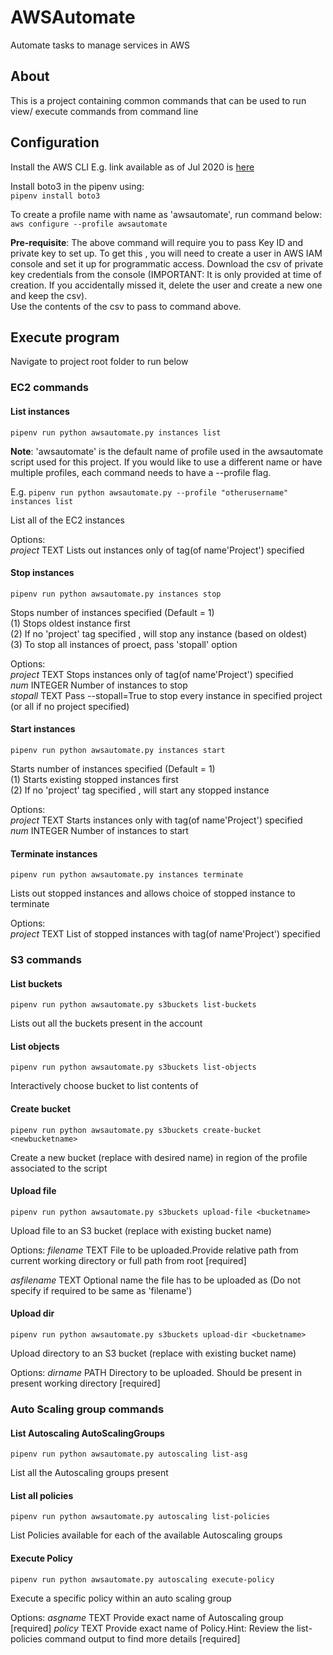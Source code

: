 # AWSAutomate

Automate tasks to manage services in AWS  

## About

 This is a project containing common commands that can be used to run view/ execute commands from command line

## Configuration

Install the AWS CLI E.g. link available as of Jul 2020 is [here](https://docs.aws.amazon.com/cli/latest/userguide/install-cliv2-windows.html)  

Install boto3 in the pipenv using:  
`pipenv install boto3`

To create a profile name with name as 'awsautomate', run command below:   
`aws configure --profile awsautomate`

**Pre-requisite**: The above command will require you to pass Key ID and private key to set up. To get this , you will need to create a user in AWS IAM console and set it up for programmatic access. Download the csv of private key credentials from the console (IMPORTANT: It is only provided at time of creation. If you accidentally missed it, delete the user and create a new one and keep the csv).    
Use the contents of the csv to pass to command above.  


## Execute program

Navigate to project root folder to run below     

### EC2 commands

#### List instances
`pipenv run python awsautomate.py instances list`

**Note**: 'awsautomate' is the default name of profile used in the awsautomate script used for this project. If you would like to use a different name or have multiple profiles, each command needs to have a --profile flag.

E.g. `pipenv run python awsautomate.py --profile "otherusername" instances list`

List all of the EC2 instances  

Options:  
*project* TEXT  Lists out instances only of tag(of name'Project') specified  

#### Stop instances
`pipenv run python awsautomate.py instances stop`

Stops number of instances specified (Default = 1)  
(1) Stops oldest instance first  
(2) If no 'project' tag specified , will stop any instance (based on oldest)       
(3) To stop all instances of proect, pass 'stopall' option  

Options:  
*project* TEXT  Stops instances only of tag(of name'Project') specified  
*num* INTEGER   Number of instances to stop  
*stopall* TEXT  Pass --stopall=True to stop every instance in specified project (or all if no project specified)  

#### Start instances
`pipenv run python awsautomate.py instances start`

Starts number of instances specified (Default = 1)  
(1) Starts existing stopped instances first  
(2) If no 'project' tag specified , will start any stopped instance    

Options:  
*project* TEXT  Starts instances only with tag(of name'Project') specified  
*num* INTEGER   Number of instances to start  

#### Terminate instances
`pipenv run python awsautomate.py instances terminate`

Lists out stopped instances and allows choice of stopped instance to terminate  

Options:  
*project* TEXT  List of stopped instances with tag(of name'Project') specified

### S3 commands

#### List buckets
`pipenv run python awsautomate.py s3buckets list-buckets`

Lists out all the buckets present in the account

#### List objects
`pipenv run python awsautomate.py s3buckets list-objects`

Interactively choose bucket to list contents of

#### Create bucket
`pipenv run python awsautomate.py s3buckets create-bucket <newbucketname>`

Create a new bucket (replace <newbucketname> with desired name) in region of the profile associated to the script

#### Upload file
`pipenv run python awsautomate.py s3buckets upload-file <bucketname>`

Upload file to an S3 bucket (replace <bucketname> with existing bucket name)

Options:
*filename* TEXT    File to be uploaded.Provide relative path from current
                     working directory or full path from root  [required]

*asfilename* TEXT  Optional name the file has to be uploaded as (Do not
                     specify if required to be same as 'filename')

#### Upload dir
`pipenv run python awsautomate.py s3buckets upload-dir <bucketname>`

Upload directory to an S3 bucket (replace <bucketname> with existing bucket name)

Options:
*dirname* PATH  Directory to be uploaded. Should be present in present
                working directory  [required]

### Auto Scaling group commands

#### List Autoscaling AutoScalingGroups
`pipenv run python awsautomate.py autoscaling list-asg`

List all the Autoscaling groups present

#### List all policies
`pipenv run python awsautomate.py autoscaling list-policies`

List Policies available for each of the available Autoscaling groups

#### Execute Policy
`pipenv run python awsautomate.py autoscaling execute-policy`

Execute a specific policy within an auto scaling group

Options:
*asgname* TEXT  Provide exact name of Autoscaling group  [required]
*policy* TEXT   Provide exact name of Policy.Hint: Review the list-policies
                command output to find more details  [required]
